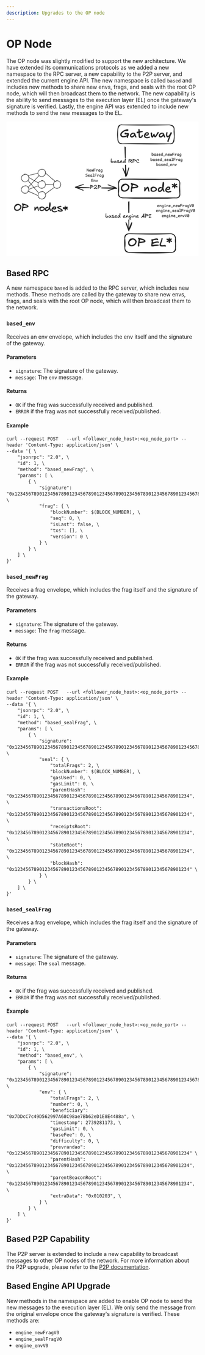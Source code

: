 ```yaml
---
description: Upgrades to the OP node
---
```


# OP Node

The OP node was slightly modified to support the new architecture. We have extended its communications protocols as we added a new namespace to the RPC server, a new capability to the P2P server, and extended the current engine API. The new namespace is called `based` and includes new methods to share new envs, frags, and seals with the root OP node, which will then broadcast them to the network. The new capability is the ability to send messages to the execution layer (EL) once the gateway's signature is verified. Lastly, the engine API was extended to include new methods to send the new messages to the EL.

![op-node](../../static/img/architecture_consensus.png)

## Based RPC

A new namespace `based` is added to the RPC server, which includes new methods. These methods are called by the gateway to share new envs, frags, and seals with the root OP node, which will then broadcast them to the network.

### `based_env`

Receives an env envelope, which includes the env itself and the signature of the gateway.

#### Parameters

- `signature`: The signature of the gateway.
- `message`: The `env` message.

#### Returns

- `OK` if the frag was successfully received and published.
- `ERROR` if the frag was not successfully received/published.

#### Example

```
curl --request POST   --url <follower_node_host>:<op_node_port> --header 'Content-Type: application/json' \
--data '{ \
    "jsonrpc": "2.0", \
    "id": 1, \
    "method": "based_newFrag", \
    "params": [ \
        { \
            "signature": "0x1234567890123456789012345678901234567890123456789012345678901234567890123456789012345678901234567890123456789012345678901234567890",  \
            "frag": { \
                "blockNumber": $(BLOCK_NUMBER), \
                "seq": 0, \
                "isLast": false, \
                "txs": [], \
                "version": 0 \
            } \
        } \
    ] \
}'
```

### `based_newFrag`

Receives a frag envelope, which includes the frag itself and the signature of the gateway.

#### Parameters

- `signature`: The signature of the gateway.
- `message`: The `frag` message.

#### Returns

- `OK` if the frag was successfully received and published.
- `ERROR` if the frag was not successfully received/published.

#### Example

```Shell
curl --request POST   --url <follower_node_host>:<op_node_port> --header 'Content-Type: application/json' \
--data '{ \
    "jsonrpc": "2.0", \
    "id": 1, \
    "method": "based_sealFrag", \
    "params": [ \
        { \
            "signature": "0x1234567890123456789012345678901234567890123456789012345678901234567890123456789012345678901234567890123456789012345678901234567890",  \
            "seal": { \
                "totalFrags": 2, \
                "blockNumber": $(BLOCK_NUMBER), \
                "gasUsed": 0, \
                "gasLimit": 0, \
                "parentHash": "0x1234567890123456789012345678901234567890123456789012345678901234", \
                "transactionsRoot": "0x1234567890123456789012345678901234567890123456789012345678901234", \
                "receiptsRoot": "0x1234567890123456789012345678901234567890123456789012345678901234", \
                "stateRoot": "0x1234567890123456789012345678901234567890123456789012345678901234", \
                "blockHash": "0x1234567890123456789012345678901234567890123456789012345678901234" \
            } \
        } \
    ] \
}'
```

### `based_sealFrag`

Receives a frag envelope, which includes the frag itself and the signature of the gateway.

#### Parameters

- `signature`: The signature of the gateway.
- `message`: The `seal` message.

#### Returns

- `OK` if the frag was successfully received and published.
- `ERROR` if the frag was not successfully received/published.

#### Example

```Shell
curl --request POST   --url <follower_node_host>:<op_node_port> --header 'Content-Type: application/json' \
--data '{ \
    "jsonrpc": "2.0", \
    "id": 1, \
    "method": "based_env", \
    "params": [ \
        { \
            "signature": "0x1234567890123456789012345678901234567890123456789012345678901234567890123456789012345678901234567890123456789012345678901234567890",  \
            "env": { \
                "totalFrags": 2, \
                "number": 0, \
                "beneficiary": "0x7DDcC7c49D562997A68C98ae7Bb62eD1E8E4488a", \
                "timestamp": 2739281173, \
                "gasLimit": 0, \
                "baseFee": 0, \
                "difficulty": 0, \
                "prevrandao": "0x1234567890123456789012345678901234567890123456789012345678901234" \
                "parentHash": "0x1234567890123456789012345678901234567890123456789012345678901234", \
                "parentBeaconRoot": "0x1234567890123456789012345678901234567890123456789012345678901234", \
                "extraData": "0x010203", \
            } \
        } \
    ] \
}'
```

## Based P2P Capability

The P2P server is extended to include a new capability to broadcast messages to other OP nodes of the network. For more information about the P2P upgrade, please refer to the [P2P documentation](./p2p.md).

## Based Engine API Upgrade

New methods in the namespace are added to enable OP node to send the new messages to the execution layer (EL). We only send the message from the original envelope once the gateway's signature is verified. These methods are:

- `engine_newFragV0`
- `engine_sealFragV0`
- `engine_envV0`
